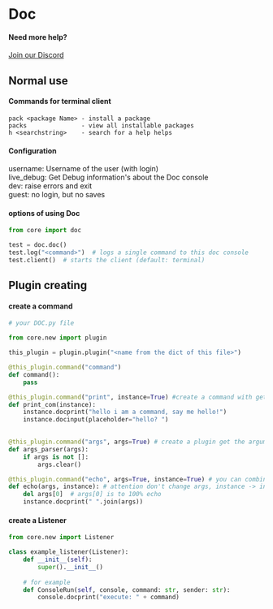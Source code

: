 # Doc

#### Need more help?
[Join our Discord](https://www.discord.com/invite/KApyCPDpDx)

## Normal use

#### Commands for terminal client

`````text
pack <package Name> - install a package
packs               - view all installable packages
h <searchstring>    - search for a help helps 
`````


#### Configuration

username:    Username of the user (with login) <br>
live_debug:  Get Debug information's about the Doc console <br>
dev: raise errors and exit <br>
guest: no login, but no saves

#### options of using Doc

`````python
from core import doc

test = doc.doc()
test.log("<command>")  # logs a single command to this doc console
test.client()  # starts the client (default: terminal)
`````

## Plugin creating

#### create a command

```python
# your DOC.py file

from core.new import plugin

this_plugin = plugin.plugin("<name from the dict of this file>")

@this_plugin.command("command")
def command():
    pass

@this_plugin.command("print", instance=True) #create a command with get input and print something out
def print_com(instance):
    instance.docprint("hello i am a command, say me hello!")
    instance.docinput(placeholder="hello? ")
    

@this_plugin.command("args", args=True) # create a plugin get the arguments
def args_parser(args):
    if args is not []:
        args.clear()

@this_plugin.command("echo", args=True, instance=True) # you can combine this 
def echo(args, instance): # attention don't change args, instance -> instance, args
    del args[0]  # args[0] is to 100% echo
    instance.docprint(" ".join(args))
```

#### create a Listener
````python
from core.new import Listener

class example_listener(Listener):
    def __init__(self):
        super().__init__()
    
    # for example
    def ConsoleRun(self, console, command: str, sender: str):
        console.docprint("execute: " + command)
````
